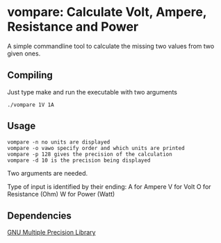 # vompare: Calculate Volt, Ampere, Resistance and Power

A simple commandline tool to calculate the missing two values from two given ones.

## Compiling


Just type make and run the executable with two arguments

```
./vompare 1V 1A
```

## Usage

```
vompare -n no units are displayed
vompare -o vawo specify order and which units are printed
vompare -p 128 gives the precision of the calculation
vompare -d 10 is the precision being displayed
```

Two arguments are needed. 

Type of input is identified by their ending:
A for Ampere
V for Volt
O for Resistance (Ohm)
W for Power (Watt)

## Dependencies
 [GNU Multiple Precision Library](https://gmplib.org/)

